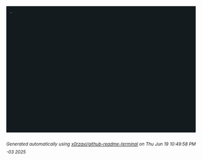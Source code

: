 <div align="justify">
<picture>
    <source media="(prefers-color-scheme: dark)" srcset="./output.gif">
    <source media="(prefers-color-scheme: light)" srcset="./output.gif">
    <img alt="GIFOS" src="output.gif">
</picture>

<sub><i>Generated automatically using [x0rzavi/github-readme-terminal](https://github.com/x0rzavi/github-readme-terminal) on Thu Jun 19 10:49:58 PM -03 2025</i></sub>

<!-- <details>
<summary>More details</summary>

</details> -->
</div>

<!-- Image deletion URL: NONE -->
